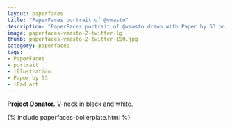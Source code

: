 ```yaml
---
layout: paperfaces
title: "PaperFaces portrait of @vmasto"
description: "PaperFaces portrait of @vmasto drawn with Paper by 53 on an iPad."
image: paperfaces-vmasto-2-twitter-lg
thumb: paperfaces-vmasto-2-twitter-150.jpg
category: paperfaces
tags: 
- PaperFaces
- portrait
- illustration
- Paper by 53
- iPad art
---
```


**Project Donator.** V-neck in black and white.

{% include paperfaces-boilerplate.html %}